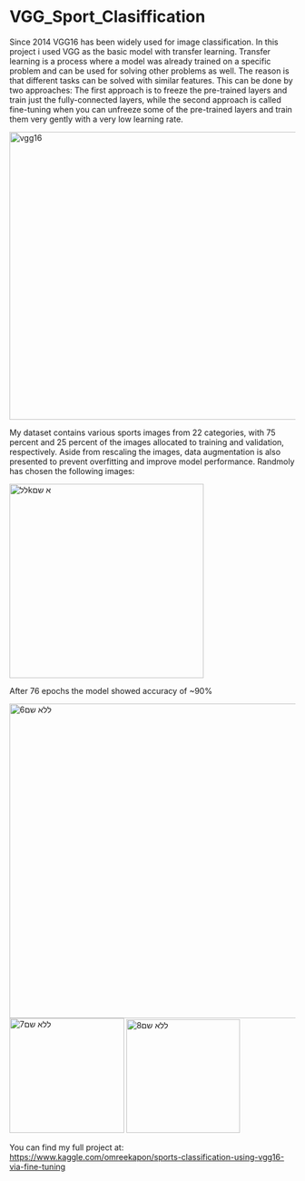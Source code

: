 # VGG_Sport_Clasiffication

Since 2014 VGG16 has been widely used for image classification. In this project i used VGG as the basic model with transfer learning. Transfer learning is a process where a model was already trained on a specific problem and can be used for solving other problems as well. The reason is that different tasks can be solved with similar features. This can be done by two approaches: The first approach is to freeze the pre-trained layers and train just the fully-connected layers, while the second approach is called fine-tuning when you can unfreeze some of the pre-trained layers and train them very gently with a very low learning rate. 

<img width="900" height="507" src="https://neurohive.io/wp-content/uploads/2018/11/vgg16-1-e1542731207177.png" class="attachment-full size-full wp-post-image" alt="vgg16" loading="lazy">


My dataset contains various sports images from 22 categories, with 75 percent and 25 percent of the images allocated to training and validation, respectively. Aside from rescaling the images, data augmentation is also presented to prevent overfitting and improve model performance.
Randmoly has chosen the following images:

<img width="342" alt="ללkא שם" src="https://user-images.githubusercontent.com/51881832/140489654-2523a19c-0d71-4ce6-a971-731b6935b6fb.png">


After 76 epochs the model showed accuracy of ~90%

<img width="554" alt="ללא שם6" src="https://user-images.githubusercontent.com/51881832/140489855-9c8be703-644a-48ce-93e7-e7a3582225d2.png">

<img width="202" alt="7ללא שם" src="https://user-images.githubusercontent.com/51881832/140489995-d20edac3-13f3-4339-ac04-b7b49c0a26cc.png">

<img width="200" alt="8ללא שם" src="https://user-images.githubusercontent.com/51881832/140490118-ca1543be-3107-4f7b-923e-00a38bf4f82d.png">

You can find my full project at: https://www.kaggle.com/omreekapon/sports-classification-using-vgg16-via-fine-tuning
